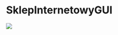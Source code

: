 # SklepInternetowyGUI
<img src="https://circleci.com/gh/BartlomiejRasztabiga/SklepInternetowyGUI.png?circle-token=382305a0758f5b9c80f76dfe52b79c293e76a7b6">
